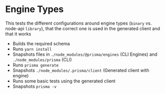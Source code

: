 # Engine Types

This tests the different configurations around engine types (`binary` vs. node-api `library`), that the correct one is used in the generated client and that it works

- Builds the required schema
- Runs `yarn install`
- Snapshots files in `./node_modules/@prisma/engines` (CLI Engines) and `./node_modules/prisma` (CLI)
- Runs `prisma generate`
- Snapshots `./node_modules/.prisma/client` (Generated client with engine)
- Runs some basic tests using the generated client
- Snapshots `prisma -v`
